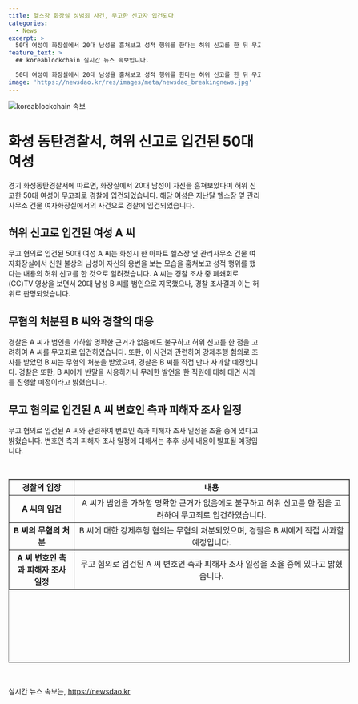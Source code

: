 ```yaml
---
title: 헬스장 화장실 성범죄 사건, 무고한 신고자 입건되다
categories:
  - News
excerpt: >
  50대 여성이 화장실에서 20대 남성을 훔쳐보고 성적 행위를 한다는 허위 신고를 한 뒤 무고죄 혐의로 경찰에 입건됐다. 입건 전 조사를 정식 수사로 전환한 뒤 A 씨를 입건했으며, 경찰은 B 씨를 용의자로 명확히 짚어 진술한 점을 고려하여 무고의 고의가 있다고 판단했다. 강제추행 혐의로 조사를 받아온 B 씨에 대해선 입건 취소하고 무혐의 처분했으며, 경찰은 B 씨를 직접 만나 사과할 계획이다. B 씨는 경찰의 부당한 대우를 받았다고 주장하며, 경찰은 대면 사과를 준비 중이다.
feature_text: >
  ## koreablockchain 실시간 뉴스 속보입니다.

  50대 여성이 화장실에서 20대 남성을 훔쳐보고 성적 행위를 한다는 허위 신고를 한 뒤 무고죄 혐의로 경찰에 입건됐다. 입건 전 조사를 정식 수사로 전환한 뒤 A 씨를 입건했으며, 경찰은 B 씨를 용의자로 명확히 짚어 진술한 점을 고려하여 무고의 고의가 있다고 판단했다. 강제추행 혐의로 조사를 받아온 B 씨에 대해선 입건 취소하고 무혐의 처분했으며, 경찰은 B 씨를 직접 만나 사과할 계획이다. B 씨는 경찰의 부당한 대우를 받았다고 주장하며, 경찰은 대면 사과를 준비 중이다.
image: 'https://newsdao.kr/res/images/meta/newsdao_breakingnews.jpg'
---
```


<p><img src="https://newsdao.kr/res/images/meta/newsdao_breakingnews.jpg" alt="koreablockchain 속보" /></p>

<h1>화성 동탄경찰서, 허위 신고로 입건된 50대 여성</h1>

<p data-ke-size="size16">경기 화성동탄경찰서에 따르면, 화장실에서 20대 남성이 자신을 훔쳐보았다며 허위 신고한 50대 여성이 무고죄로 경찰에 입건되었습니다. 해당 여성은 지난달 헬스장 옆 관리사무소 건물 여자화장실에서의 사건으로 경찰에 입건되었습니다.</p>

<h2>허위 신고로 입건된 여성 A 씨</h2>

<p data-ke-size="size16">무고 혐의로 입건된 50대 여성 A 씨는 화성시 한 아파트 헬스장 옆 관리사무소 건물 여자화장실에서 신원 불상의 남성이 자신의 용변을 보는 모습을 훔쳐보고 성적 행위를 했다는 내용의 허위 신고를 한 것으로 알려졌습니다. A 씨는 경찰 조사 중 폐쇄회로(CC)TV 영상을 보면서 20대 남성 B 씨를 범인으로 지목했으나, 경찰 조사결과 이는 허위로 판명되었습니다.</p>

<h2>무혐의 처분된 B 씨와 경찰의 대응</h2>

<p data-ke-size="size16">경찰은 A 씨가 범인을 가하할 명확한 근거가 없음에도 불구하고 허위 신고를 한 점을 고려하여 A 씨를 무고죄로 입건하였습니다. 또한, 이 사건과 관련하여 강제추행 혐의로 조사를 받았던 B 씨는 무혐의 처분을 받았으며, 경찰은 B 씨를 직접 만나 사과할 예정입니다. 경찰은 또한, B 씨에게 반말을 사용하거나 무례한 발언을 한 직원에 대해 대면 사과를 진행할 예정이라고 밝혔습니다.</p>

<h2>무고 혐의로 입건된 A 씨 변호인 측과 피해자 조사 일정</h2>

<p data-ke-size="size16">무고 혐의로 입건된 A 씨와 관련하여 변호인 측과 피해자 조사 일정을 조율 중에 있다고 밝혔습니다. 변호인 측과 피해자 조사 일정에 대해서는 추후 상세 내용이 발표될 예정입니다.</p>

<p data-ke-size="size16">&nbsp;</p>

<table style="width: 682px; height: 367px;" border="1">
<tbody>
<tr>
<td style="width: 118px; text-align: center; height: 17px;"><b>경찰의 입장</b></td>
<td style="width: 560px; text-align: center; height: 17px;"><b>내용</b></td>
</tr>
<tr>
<td style="width: 118px; text-align: center; height: 17px;"><b>A 씨의 입건</b></td>
<td style="width: 560px; text-align: center; height: 17px;">A 씨가 범인을 가하할 명확한 근거가 없음에도 불구하고 허위 신고를 한 점을 고려하여 무고죄로 입건하였습니다.</td>
</tr>
<tr>
<td style="width: 118px; text-align: center; height: 17px;"><b>B 씨의 무혐의 처분</b></td>
<td style="width: 560px; text-align: center; height: 17px;">B 씨에 대한 강제추행 혐의는 무혐의 처분되었으며, 경찰은 B 씨에게 직접 사과할 예정입니다.</td>
</tr>
<tr>
<td style="width: 118px; text-align: center; height: 17px;"><b>A 씨 변호인 측과 피해자 조사 일정</b></td>
<td style="width: 560px; text-align: center; height: 17px;">무고 혐의로 입건된 A 씨 변호인 측과 피해자 조사 일정을 조율 중에 있다고 밝혔습니다.</td>
</tr>
</tbody>
</table>

<p data-ke-size="size16">&nbsp;</p>
실시간 뉴스 속보는, <a href="https://newsdao.kr" rel="dofollow">https://newsdao.kr</a>


